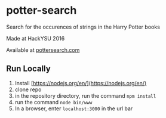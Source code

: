 # potter-search
Search for the occurences of strings in the Harry Potter books

Made at HackYSU 2016

Available at [pottersearch.com](http://pottersearch.com)

## Run Locally
1. Install [https://nodejs.org/en/](https://nodejs.org/en/)
2. clone repo
3. in the repository directory, run the command ```npm install```
4. run the command ```node bin/www```
5. In a browser, enter ```localhost:3000``` in the url bar
